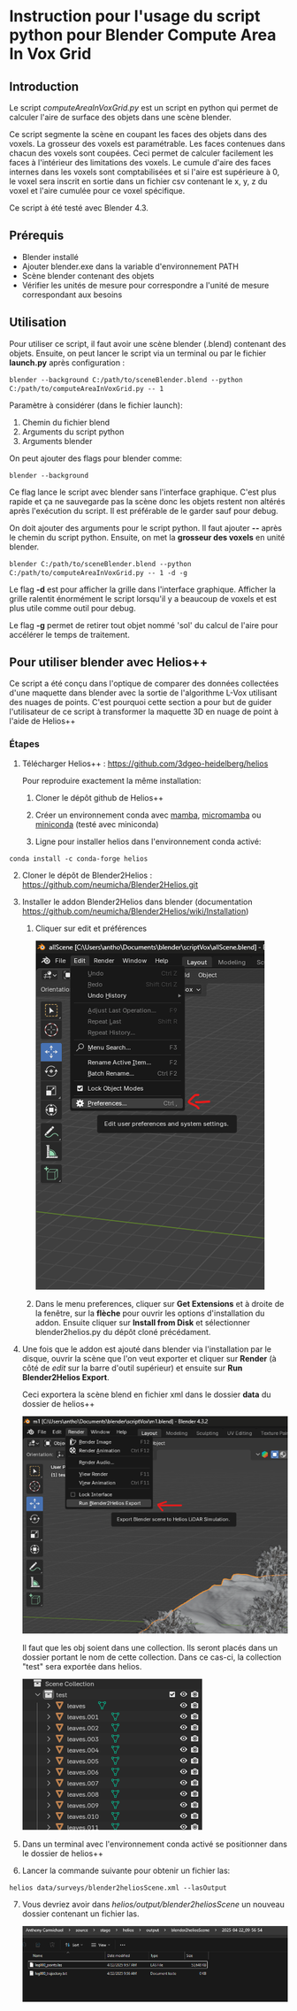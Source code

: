 # Instruction pour l'usage du script python pour Blender Compute Area In Vox Grid

## Introduction
Le script *computeAreaInVoxGrid.py* est un script en python qui permet de calculer l'aire de surface des objets dans une scène blender.

Ce script segmente la scène en coupant les faces des objets dans des voxels. La grosseur des voxels est paramétrable. Les faces contenues dans chacun des voxels sont coupées. Ceci permet de calculer facilement les faces à l'intérieur des limitations des voxels. Le cumule d'aire des faces internes dans les voxels sont comptabilisées et si l'aire est supérieure à 0, le voxel sera inscrit en sortie dans un fichier csv contenant le x, y, z du voxel et l'aire cumulée pour ce voxel spécifique.

Ce script à été testé avec Blender 4.3.
## Prérequis
- Blender installé
- Ajouter blender.exe dans la variable d'environnement PATH
- Scène blender contenant des objets
- Vérifier les unités de mesure pour correspondre a l'unité de mesure correspondant aux besoins
## Utilisation
Pour utiliser ce script, il faut avoir une scène blender (.blend) contenant des objets. Ensuite, on peut lancer le script via un terminal ou par le fichier **launch.py** après configuration :

```
blender --background C:/path/to/sceneBlender.blend --python C:/path/to/computeAreaInVoxGrid.py -- 1 
```

Paramètre à considérer (dans le fichier launch):

1. Chemin du fichier blend
2. Arguments du script python
3. Arguments blender

On peut ajouter des flags pour blender comme:

```
blender --background
```

Ce flag lance le script avec blender sans l'interface graphique. C'est plus rapide et ça ne sauvegarde pas la scène donc les objets restent non altérés après l'exécution du script. Il est préférable de le garder sauf pour debug.

On doit ajouter des arguments pour le script python. Il faut ajouter **--** après le chemin du script python. Ensuite, on met la **grosseur des voxels** en unité blender.

```
blender C:/path/to/sceneBlender.blend --python C:/path/to/computeAreaInVoxGrid.py -- 1 -d -g
```

Le flag **-d** est pour afficher la grille dans l'interface graphique. Afficher la grille ralentit énormément le script lorsqu'il y a beaucoup de voxels et est plus utile comme outil pour debug.

Le flag **-g**  permet de retirer tout objet nommé 'sol' du calcul de l'aire pour accélérer le temps de traitement.

## Pour utiliser blender avec Helios++

Ce script a été conçu dans l'optique de comparer des données collectées d'une maquette dans blender avec la sortie de l'algorithme L-Vox utilisant des nuages de points. C'est pourquoi cette section a pour but de guider l'utilisateur de ce script à transformer la maquette 3D en nuage de point à l'aide de Helios++

### Étapes

1. Télécharger Helios++ : https://github.com/3dgeo-heidelberg/helios

   Pour reproduire exactement la même installation:

   1. Cloner le dépôt github de Helios++

   2. Créer un environnement conda avec [mamba](https://mamba.readthedocs.io/en/latest/installation/mamba-installation.html), [micromamba](https://mamba.readthedocs.io/en/latest/installation/micromamba-installation.html) ou [miniconda](https://www.anaconda.com/docs/main) (testé avec miniconda)

   3. Ligne pour installer helios dans l'environnement conda activé:
      
``` 
conda install -c conda-forge helios
```

2. Cloner le dépôt de Blender2Helios : https://github.com/neumicha/Blender2Helios.git

3. Installer le addon Blender2Helios dans blender
   (documentation https://github.com/neumicha/Blender2Helios/wiki/Installation)

   1. Cliquer sur edit et préférences
   
      ![screenshot](img/screenshot4.png)

   2. Dans le menu preferences, cliquer sur **Get Extensions** et à droite de la fenêtre, sur la **flèche** pour ouvrir les options d'installation du addon. Ensuite cliquer sur **Install from Disk** et sélectionner blender2helios.py du dépôt cloné précédament.
   
4. Une fois que le addon est ajouté dans blender via l'installation par le disque, ouvrir la scène que l'on veut exporter et cliquer sur **Render** (à côté de *edit* sur la barre d'outil supérieur) et ensuite sur **Run Blender2Helios Export**.

   Ceci exportera la scène blend en fichier xml dans le dossier **data** du dossier de helios++

   ![screenshot](img/screenshot1.png)

   Il faut que les obj soient dans une collection. Ils seront placés dans un dossier portant le nom de cette collection. Dans ce cas-ci, la collection "test" sera exportée dans helios.

   ![screenshot](img/screenshot2.png)

5. Dans un terminal avec l'environnement conda activé se positionner dans le dossier de helios++

6. Lancer la commande suivante pour obtenir un fichier las:

```
helios data/surveys/blender2heliosScene.xml --lasOutput
```

7. Vous devriez avoir dans *helios/output/blender2heliosScene* un nouveau dossier contenant un fichier las.

   ![screenshot](img/screenshot3.png)
